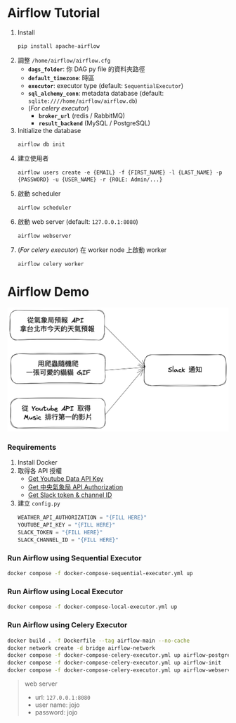 # Airflow Tutorial

1. Install 
    ```
    pip install apache-airflow
    ```
2. 調整 `/home/airflow/airflow.cfg`
    * **`dags_folder`**: 你 DAG py file 的資料夾路徑
    * **`default_timezone`**: 時區
    * **`executor`**: executor type (default: `SequentialExecutor`)
    * **`sql_alchemy_conn`**: metadata database (default: `sqlite:////home/airflow/airflow.db`)
    * (*For celery executor*)
        * **`broker_url`** (redis / RabbitMQ)
        * **`result_backend`** (MySQL / PostgreSQL)
3. Initialize the database 
    ```
    airflow db init
    ```
4. 建立使用者 
    ```
    airflow users create -e {EMAIL} -f {FIRST_NAME} -l {LAST_NAME} -p {PASSWORD} -u {USER_NAME} -r {ROLE: Admin/...}
    ```
5. 啟動 scheduler
    ```
    airflow scheduler
    ```
6. 啟動 web server (default: `127.0.0.1:8080`)
    ```
    airflow webserver
    ```
7. (*For celery executor*) 在 worker node 上啟動 worker
    ```
    airflow celery worker
    ```

# Airflow Demo

![workflow](./img/workflow.png)

### Requirements
1. Install Docker
2. 取得各 API 授權
    * [Get Youtube Data API Key](https://hackmd.io/@c36ICNyhQE6-iTXKxoIocg/S1eYdtA1P#%E5%8F%96%E5%BE%97-Youtube-API_KEY)
    * [Get 中央氣象局 API Authorization](https://ithelp.ithome.com.tw/articles/10243411)
    * [Get Slack token & channel ID](https://blog.crazyfan.net/posts/2017/04/08/slack_incoming_webhooks/)
3. 建立 `config.py`
    ```python
    WEATHER_API_AUTHORIZATION = "{FILL HERE}"
    YOUTUBE_API_KEY = "{FILL HERE}"
    SLACK_TOKEN = "{FILL HERE}"
    SLACK_CHANNEL_ID = "{FILL HERE}"
    ```

### Run Airflow using Sequential Executor
```bash
docker compose -f docker-compose-sequential-executor.yml up
```

### Run Airflow using Local Executor
```bash
docker compose -f docker-compose-local-executor.yml up
```

### Run Airflow using Celery Executor
```bash
docker build . -f Dockerfile --tag airflow-main --no-cache
docker network create -d bridge airflow-network
docker compose -f docker-compose-celery-executor.yml up airflow-postgres airflow-redis
docker compose -f docker-compose-celery-executor.yml up airflow-init
docker compose -f docker-compose-celery-executor.yml up airflow-webserver airflow-scheduler airflow-worker-1 airflow-worker-2 airflow-worker-3
```

> web server
> * url: `127.0.0.1:8080`
> * user name: jojo
> * password: jojo
